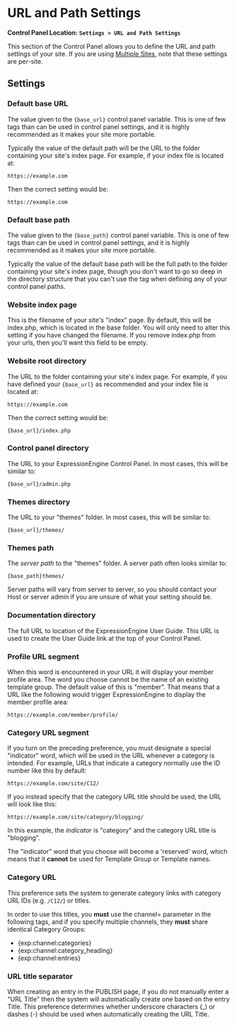 <!--
    This source file is part of the open source project
    ExpressionEngine User Guide (https://github.com/ExpressionEngine/ExpressionEngine-User-Guide)

    @link      https://expressionengine.com/
    @copyright Copyright (c) 2003-2020, Packet Tide, LLC (https://ellislab.com)
    @license   https://expressionengine.com/license Licensed under Apache License, Version 2.0
-->

# URL and Path Settings

**Control Panel Location: `Settings > URL and Path Settings`**

This section of the Control Panel allows you to define the URL and path settings of your site. If you are using [Multiple Sites](msm/overview.md), note that these settings are per-site.

## Settings

### Default base URL

The value given to the `{base_url}` control panel variable. This is one of few tags than can be used in control panel settings, and it is highly recommended as it makes your site more portable.

Typically the value of the default path will be the URL to the folder containing your site's index page. For example, if your index file is located at:

    https://example.com

Then the correct setting would be:

    https://example.com

### Default base path

The value given to the `{base_path}` control panel variable. This is one of few tags than can be used in control panel settings, and it is highly recommended as it makes your site more portable.

Typically the value of the default base path will be the full path to the folder containing your site's index page, though you don't want to go so deep in the directory structure that you can't use the tag when defining any of your control panel paths.

### Website index page

This is the filename of your site's "index" page. By default, this will be index.php, which is located in the base folder. You will only need to alter this setting if you have changed the filename. If you remove index.php from your urls, then you'll want this field to be empty.

### Website root directory

The URL to the folder containing your site's index page. For example, if you have defined your `{base_url}` as recommended and your index file is located at:

    https://example.com

Then the correct setting would be:

    {base_url}/index.php

### Control panel directory

The URL to your ExpressionEngine Control Panel. In most cases, this will be similar to:

    {base_url}/admin.php

### Themes directory

The URL to your "themes" folder. In most cases, this will be similar to:

    {base_url}/themes/

### Themes path

The _server path_ to the "themes" folder. A server path often looks similar to:

    {base_path}themes/

Server paths will vary from server to server, so you should contact your Host or server admin if you are unsure of what your setting should be.

### Documentation directory

The full URL to location of the ExpressionEngine User Guide. This URL is used to create the User Guide link at the top of your Control Panel.

### Profile URL segment

When this word is encountered in your URL it will display your member profile area. The word you choose cannot be the name of an existing template group. The default value of this is "member". That means that a URL like the following would trigger ExpressionEngine to display the member profile area:

    https://example.com/member/profile/

### Category URL segment

If you turn on the preceding preference, you must designate a special "indicator" word, which will be used in the URL whenever a category is intended. For example, URLs that indicate a category normally use the ID number like this by default:

    https://example.com/site/C12/

If you instead specify that the category URL title should be used, the URL will look like this:

    https://example.com/site/category/blogging/

In this example, the _indicator_ is "category" and the category URL title is "blogging".

The "indicator" word that you choose will become a 'reserved' word, which means that it **cannot** be used for Template Group or Template names.

### Category URL

This preference sets the system to generate category links with category URL IDs (e.g. `/C12/`) or titles.

In order to use this titles, you **must** use the channel= parameter in the following tags, and if you specify multiple channels, they **must** share identical Category Groups:

- {exp:channel:categories}
- {exp:channel:category_heading}
- {exp:channel:entries}

### URL title separator

When creating an entry in the PUBLISH page, if you do not manually enter a "URL Title" then the system will automatically create one based on the entry Title. This preference determines whether underscore characters (\_) or dashes (-) should be used when automatically creating the URL Title.
